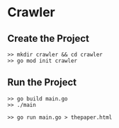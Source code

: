 # Crawler

## Create the Project
```
>> mkdir crawler && cd crawler
>> go mod init crawler
```

## Run the Project
```
>> go build main.go
>> ./main
```

```
>> go run main.go > thepaper.html
```